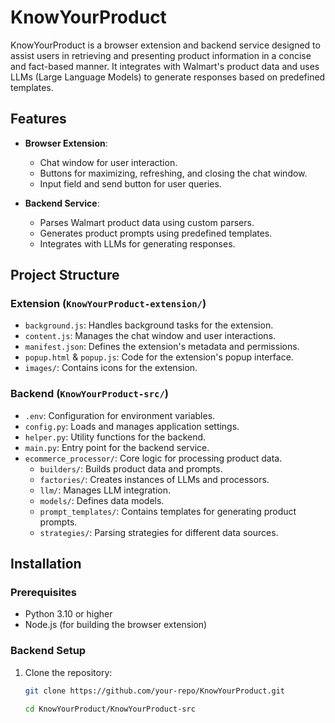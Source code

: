 # KnowYourProduct

KnowYourProduct is a browser extension and backend service designed to assist users in retrieving and presenting product information in a concise and fact-based manner. It integrates with Walmart's product data and uses LLMs (Large Language Models) to generate responses based on predefined templates.

## Features

- **Browser Extension**:
  - Chat window for user interaction.
  - Buttons for maximizing, refreshing, and closing the chat window.
  - Input field and send button for user queries.

- **Backend Service**:
  - Parses Walmart product data using custom parsers.
  - Generates product prompts using predefined templates.
  - Integrates with LLMs for generating responses.

## Project Structure

### Extension (`KnowYourProduct-extension/`)
- `background.js`: Handles background tasks for the extension.
- `content.js`: Manages the chat window and user interactions.
- `manifest.json`: Defines the extension's metadata and permissions.
- `popup.html` & `popup.js`: Code for the extension's popup interface.
- `images/`: Contains icons for the extension.

### Backend (`KnowYourProduct-src/`)
- `.env`: Configuration for environment variables.
- `config.py`: Loads and manages application settings.
- `helper.py`: Utility functions for the backend.
- `main.py`: Entry point for the backend service.
- `ecommerce_processor/`: Core logic for processing product data.
  - `builders/`: Builds product data and prompts.
  - `factories/`: Creates instances of LLMs and processors.
  - `llm/`: Manages LLM integration.
  - `models/`: Defines data models.
  - `prompt_templates/`: Contains templates for generating product prompts.
  - `strategies/`: Parsing strategies for different data sources.

## Installation

### Prerequisites
- Python 3.10 or higher
- Node.js (for building the browser extension)

### Backend Setup
1. Clone the repository:
   ```bash
   git clone https://github.com/your-repo/KnowYourProduct.git
   ```
   ```bash
   cd KnowYourProduct/KnowYourProduct-src
   ```